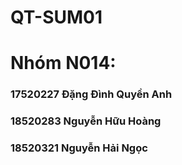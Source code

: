 # QT-SUM01
# Nhóm N014: 
### 17520227 Đặng Đình Quyền Anh 
### 18520283 Nguyễn Hữu Hoàng 
### 18520321 Nguyễn Hải Ngọc
